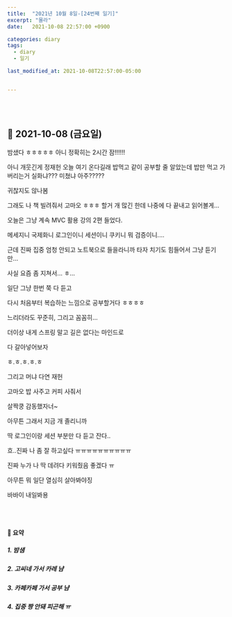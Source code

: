 ```yaml
---
title:  "2021년 10월 8일-[24번째 일기]"
excerpt: "몰라"
date:   2021-10-08 22:57:00 +0900

categories: diary
tags:
  - diary
  - 일기

last_modified_at: 2021-10-08T22:57:00-05:00


---
```


<br/>

<br/>

## 🧾 2021-10-08 (금요일)

밤샜다 ㅎㅎㅎㅎㅎ 아니 정확히는 2시간 잠!!!!!!

아니 개웃긴게 정재헌 오늘 여기 온다길래 밥먹고 같이 공부할 줄 알았는데 밥만 먹고 가버리는거 실화냐??? 미쳤냐 아주?????

귀찮지도 않나봄

그래도 나 책 빌려줘서 고마오 ㅎㅎㅎ 할거 개 많긴 한데 나중에 다 끝내고 읽어볼게...

오늘은 그냥 계속 MVC 활용 강의 2편 들었다.

메세지니 국제화니 로그인이니 세션이니 쿠키니 뭐 검증이니....

근데 진짜 집중 엄청 안되고 노트북으로 들을라니까 타자 치기도 힘들어서 그냥 듣기만...

사실 요즘 좀 지쳐서... ㅎ...

일단 그냥 한번 쭉 다 듣고

다시 처음부터 복습하는 느낌으로 공부할거다 ㅎㅎㅎㅎ

느리더라도 꾸준히, 그리고 꼼꼼히...

더이상 내게 스프링 말고 길은 없다는 마인드로

다 갈아넣어보자

ㅎ.ㅎ.ㅎ.ㅎ.ㅎ

그리고 머냐 다연 재헌

고마오 밥 사주고 커피 사줘서

살짝쿵 감동했자너~

아무튼 그래서 지금 개 졸리니까

딱 로그인이랑 세션 부분만 다 듣고 잔다..

흐..진짜 나 좀 잘 하고싶다 ㅠㅠㅠㅠㅠㅠㅠㅠㅠㅠ

진짜 누가 나 딱 데려다 키워줬음 좋겠다 ㅠ

아무튼 뭐 일단 열심히 살아봐야징

바바이 내일봐용

<br/>

<br/>

#### 🧾 요약

##### 1. 밤샘

##### 2. 고씨네 가서 카레 냠

##### 3. 카페카페 가서 공부 냠

##### 4. 집중 짱 안돼 피곤해 ㅠ







